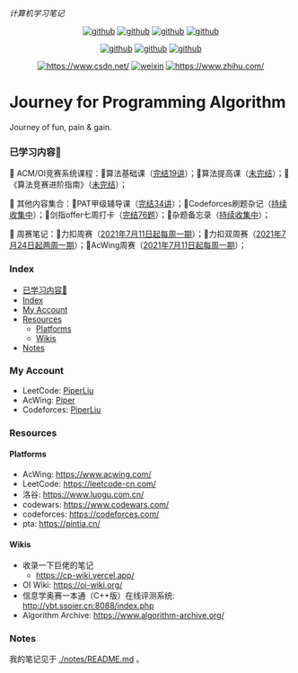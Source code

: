 *计算机学习笔记*

<p align="center">
  <a href="https://github.com/PiperLiu/CS-courses-notes"><img src="https://img.shields.io/badge/计算机笔记-github-blue.svg" alt="github"></a>
  <a href="https://github.com/PiperLiu/front-end-notes"><img src="https://img.shields.io/badge/前端笔记-github-pink.svg" alt="github"></a>
  <a href="https://github.com/PiperLiu/back-end-notes"><img src="https://img.shields.io/badge/后端笔记-github-marron.svg" alt="github"></a>
  <a href="https://github.com/PiperLiu/ACMOI_Journey"><img src="https://img.shields.io/badge/算法笔记-github-green.svg" alt="github"></a>
</p>

<p align="center">
  <a href="https://github.com/PiperLiu/Reinforcement-Learning-practice-zh"><img src="https://img.shields.io/badge/强化学习笔记-github-azure.svg" alt="github"></a>
  <a href="https://github.com/PiperLiu/GAMES-notes"><img src="https://img.shields.io/badge/图形学笔记-github-coffee.svg" alt="github"></a>
  <a href="https://github.com/PiperLiu/math_codes_economics_management"><img src="https://img.shields.io/badge/管理数学笔记-github-purple.svg" alt="github"></a>
</p>

<p align="center">
  <a href="https://blog.csdn.net/weixin_42815609"><img src="https://img.shields.io/badge/博客-CSDN-red.svg" alt="https://www.csdn.net/"></a>
  <a href="./doc/images/扫码_搜索联合传播样式-微信标准绿版.png"><img src="https://img.shields.io/badge/微信公众号-WeiXin-verdigris.svg" alt="weixin"></a>
  <a href="https://www.zhihu.com/people/zai-deng-yici-ji-hui"><img src="https://img.shields.io/badge/知乎-ZhiHu-blue.svg" alt="https://www.zhihu.com/"></a>
</p>

# Journey for Programming Algorithm
Journey of fun, pain & gain.

### 已学习内容🍭

🍟 ACM/OI竞赛系统课程：🍖算法基础课（[完结19讲](./notes/acwings/算法基础课/README.md)）；🍩算法提高课（[未完结](./notes/acwings/算法提高课/README.md)）；🎂《算法竞赛进阶指南》（[未完结](./notes/acwings/《算法竞赛进阶指南》/README.md)）；

🥗 其他内容集合：🌯PAT甲级辅导课（[完结34讲](./notes/acwings/PAT甲级辅导课/README.md)）；🥪Codeforces刷题杂记（[持续收集中](./notes/codeforces/README.md)）；🌮剑指offer七周打卡（[完结76题](./notes/acwings/offers/README.md)）；🥙杂题备忘录（[持续收集中](./notes/etc/README.md)）；

🤸‍ 周赛笔记：🚵‍力扣周赛（[2021年7月11日起每周一期](./notes/leetcode/README.md)）；🤾‍力扣双周赛（[2021年7月24日起两周一期](./notes/leetcode_double/README.md)）；🤹‍AcWing周赛（[2021年7月11日起每周一期](./notes/acwings/acwing/README.md)）；

### Index

<!-- @import "[TOC]" {cmd="toc" depthFrom=3 depthTo=4 orderedList=false} -->

<!-- code_chunk_output -->

- [已学习内容🍭](#已学习内容)
- [Index](#index)
- [My Account](#my-account)
- [Resources](#resources)
  - [Platforms](#platforms)
  - [Wikis](#wikis)
- [Notes](#notes)

<!-- /code_chunk_output -->


### My Account
- LeetCode: [PiperLiu](https://leetcode-cn.com/u/piper-2/)
- AcWing: [Piper](https://www.acwing.com/user/myspace/index/93106/)
- Codeforces: [PiperLiu](https://codeforces.com/profile/PiperLiu)

### Resources
#### Platforms
- AcWing: https://www.acwing.com/
- LeetCode: https://leetcode-cn.com/
- 洛谷: https://www.luogu.com.cn/
- codewars: https://www.codewars.com/
- codeforces: https://codeforces.com/
- pta: https://pintia.cn/

#### Wikis
- 收录一下巨佬的笔记
  - https://cp-wiki.vercel.app/
- OI Wiki: https://oi-wiki.org/
- 信息学奥赛一本通（C++版）在线评测系统: http://ybt.ssoier.cn:8088/index.php
- Algorithm Archive: https://www.algorithm-archive.org/

### Notes
我的笔记见于 [./notes/README.md](./notes/README.md) 。

